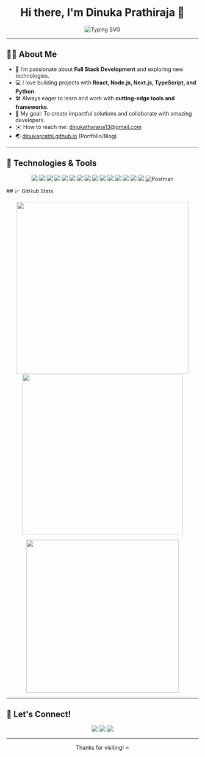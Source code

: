<!--
    Dinuka Prathiraja - GitHub README
    Personalize or modify this README template as you wish!
-->

<h1 align="center">Hi there, I'm Dinuka Prathiraja 👋</h1>
<p align="center">
  <img src="https://readme-typing-svg.demolab.com?font=Fira+Code&weight=700&size=28&pause=1000&color=06B6D4&center=true&vCenter=true&width=600&lines=Hi+there!+I'm+Dinukaprathi+%F0%9F%91%8B;Welcome+to+my+GitHub+profile!;Full+Stack+Developer+%7C+Tech+Enthusiast;Let%27s+build+something+awesome+together!" alt="Typing SVG" />
</p>

---

## 🙋‍♂️ About Me

- 🌱 I’m passionate about **Full Stack Development** and exploring new technologies.
- 💻 I love building projects with **React, Node.js, Next.js, TypeScript, and Python**.
- 🛠️ Always eager to learn and work with **cutting-edge tools and frameworks**.
- 🎯 My goal: To create impactful solutions and collaborate with amazing developers.
- ✉️ How to reach me: [dinukatharana13@gmail.com](mailto:dinukatharana13@gmail.com)
- 🌏 [dinukaprathi.github.io](https://dinukaprathi.github.io) (Portfolio/Blog)

---

## 🚀 Technologies & Tools

<p align="center">
  <img src="https://img.shields.io/badge/React-20232A?style=for-the-badge&logo=react&logoColor=61DAFB"/>
  <img src="https://img.shields.io/badge/Node.js-339933?style=for-the-badge&logo=nodedotjs&logoColor=white"/>
  <img src="https://img.shields.io/badge/Next.js-000000?style=for-the-badge&logo=nextdotjs&logoColor=white"/>
  <img src="https://img.shields.io/badge/TypeScript-007ACC?style=for-the-badge&logo=typescript&logoColor=white"/>
  <img src="https://img.shields.io/badge/JavaScript-F7DF1E?style=for-the-badge&logo=javascript&logoColor=black"/>
  <img src="https://img.shields.io/badge/Python-3776AB?style=for-the-badge&logo=python&logoColor=white"/>
  <img src="https://img.shields.io/badge/C++-00599C?style=for-the-badge&logo=c%2b%2b&logoColor=white"/>
  <img src="https://img.shields.io/badge/C%23-239120?style=for-the-badge&logo=c-sharp&logoColor=white"/>
  <img src="https://img.shields.io/badge/.NET-512BD4?style=for-the-badge&logo=dotnet&logoColor=white"/>
  <img src="https://img.shields.io/badge/MongoDB-47A248?style=for-the-badge&logo=mongodb&logoColor=white"/>
  <img src="https://img.shields.io/badge/MySQL-4479A1?style=for-the-badge&logo=mysql&logoColor=white"/>
  <img src="https://img.shields.io/badge/PostgreSQL-4169E1?style=for-the-badge&logo=postgresql&logoColor=white"/>
  <img src="https://img.shields.io/badge/Java-007396?style=for-the-badge&logo=java&logoColor=white"/>
  <img src="https://img.shields.io/badge/Kotlin-0095D5?style=for-the-badge&logo=kotlin&logoColor=white"/>
  <img src="https://img.shields.io/badge/PHP-777BB4?style=for-the-badge&logo=php&logoColor=white"/>
  <img src="https://img.shields.io/badge/Postman-FF6C37?style=for-the-badge&logo=postman&logoColor=white" alt="Postman"/>
</p>
## 📈 GitHub Stats

<p align="center">
  <img src="https://github-readme-stats.vercel.app/api?username=Dinukaprathi&show_icons=true&theme=tokyonight&hide_border=true" width="450"/>
  <img src="https://github-readme-streak-stats.herokuapp.com/?user=Dinukaprathi&theme=tokyonight&hide_border=true" width="420"/>
</p>
<p align="center">
  <img src="https://github-readme-stats.vercel.app/api/top-langs/?username=Dinukaprathi&layout=compact&theme=tokyonight&hide_border=true" width="400"/>
</p>

---

## 🌟 Let's Connect!

<p align="center">
  <a href="mailto:dinukaprathi@gmail.com"><img src="https://img.shields.io/badge/Email-D14836?style=for-the-badge&logo=gmail&logoColor=white"/></a>
  <a href="https://www.linkedin.com/in/dinukaprathi/"><img src="https://img.shields.io/badge/LinkedIn-0077B5?style=for-the-badge&logo=linkedin&logoColor=white"/></a>
  <a href="https://dinukaprathi.github.io"><img src="https://img.shields.io/badge/Portfolio-24292F?style=for-the-badge&logo=github&logoColor=white"/></a>
</p>

---

<p align="center">Thanks for visiting! ⭐️</p>
